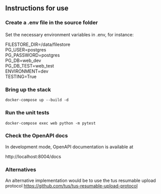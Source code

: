 ## Instructions for use

### Create a .env file in the source folder
####
Set the necessary environment variables in .env, for instance:

FILESTORE_DIR=/data/filestore\
PG_USER=postgres\
PG_PASSWORD=postgres\
PG_DB=web_dev\
PG_DB_TEST=web_test\
ENVIRONMENT=dev\
TESTING=True

### Bring up the stack
`docker-compose up --build -d`

### Run the unit tests 

`docker-compose exec web python -m pytest`

### Check the OpenAPI docs 

In development mode, OpenAPI documentation is available at

http://localhost:8004/docs

### Alternatives

An alternative implementation would be to use the tus resumable upload protocol
https://github.com/tus/tus-resumable-upload-protocol